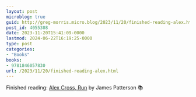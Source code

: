 ```yaml
---
layout: post
microblog: true
guid: http://greg-morris.micro.blog/2023/11/20/finished-reading-alex.html
post_id: 4055308
date: 2023-11-20T15:41:09-0000
lastmod: 2024-06-22T16:19:25-0000
type: post
categories:
- "Books"
books:
- 9781846057830
url: /2023/11/20/finished-reading-alex.html
---
```

Finished reading: [Alex Cross, Run](https://micro.blog/books/9781846057830) by James Patterson 📚
